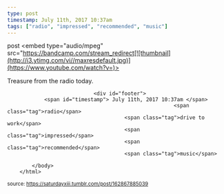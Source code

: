```yaml
---
type: post
timestamp: July 11th, 2017 10:37am
tags: ["radio", "impressed", "recommended", "music"]
---
```

post
<embed type="audio/mpeg" src="https://bandcamp.com/stream_redirect[![thumbnail](http://i3.ytimg.com/vi/ /maxresdefault.jpg)](https://www.youtube.com/watch?v= )></embed>
                    
                                               
Treasure from the radio today.
 
                                    
                                <div id="footer">
                <span id="timestamp"> July 11th, 2017 10:37am </span>
                                                          <span class="tag">radio</span>
                                          <span class="tag">drive to work</span>
                                          <span class="tag">impressed</span>
                                          <span class="tag">recommended</span>
                                          <span class="tag">music</span>
                                                    
            </body>
        </html>

        
<small>source: https://saturdayxiii.tumblr.com/post/162867885039</small>